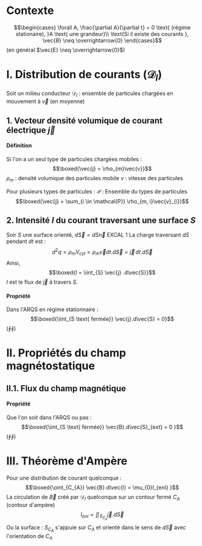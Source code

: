 # Contexte
$$\begin{cases}
\forall A, \frac{\partial A}{\partial t} = 0  \text{ (régime stationaire), }A \text{ une grandeur}\\
\text{Si il existe des courants }, \vec{B} \neq  \overrightarrow{0}
\end{cases}$$
(en général $\vec{E} \neq  \overrightarrow{0}$)

# I. Distribution de courants ($\mathcal{D}_{I}$)
Soit un milieu conducteur
$\mathcal{D}_{I}$ : ensemble de particules chargées en mouvement à $\vec{v}$ (en moyenne)

## 1. Vecteur densité volumique de courant électrique $\vec{j}$
#### Définition
Si l'on a un seul type de particules chargées mobiles : 
$$\boxed{\vec{j} = \rho_{m}\vec{v}}$$
$\rho_{m}$ : densité volumique des particules mobile
$v$ : vitesse des particules

Pour plusieurs types de particules : 
$\mathcal{P}$ : Ensemble du types de particules
$$\boxed{\vec{j} = \sum_{i \in \mathcal{P}} \rho_{m, i}\vec{v}_{i}}$$

## 2. Intensité $I$ du courant traversant une surface $S$
Soir $S$ une surface orienté, $d\vec{S} = dS \vec{n}$
EXCAL 1
La charge traversant $dS$ pendant $dt$ est : 
$$d^{2}q = \rho_{m}V_{cyl} = \rho_{m} \vec{v}dt.d\vec{S} = \vec{j}\,  dt.d\vec{S}$$
Ainsi, 
$$\boxed{I = \iint_{S} \vec{j} .d\vec{S}}$$
$I$ est le flux de $\vec{j}$ à travers $S$.

#### Propriété
Dans l'ARQS en régime stationnaire : 
$$\boxed{\iint_{S \text{ fermée}} \vec{j}.d\vec{S} = 0}$$
($\oint\oint$)

# II. Propriétés du champ magnétostatique
## II.1. Flux du champ magnétique
#### Propriété
Que l'on soit dans l'ARQS ou pas :
$$\boxed{\iint_{S \text{ fermée}} \vec{B}.d\vec{S}_{ext} = 0 }$$
($\oint\oint$)

# III. Théorème d'Ampère
Pour une distribution de courant quelconque : 
$$\boxed{\oint_{C_{A}} \vec{B}.d\vec{l} = \mu_{0}I_{enl} }$$
La circulation de $\vec{B}$ créé par $\mathcal{D}_{I}$ quelconque sur un contour fermé $C_{A}$ (contour d'ampère)
$$I_{enl} = \iint_{S_{C_{A}}}  \vec{j}.d\vec{S}$$
Ou la surface : $S_{C_{A}}$ s'appuie sur $C_{A}$ et orienté dans le sens de $d\vec{S}$ avec l'orientation de $C_{A}$

